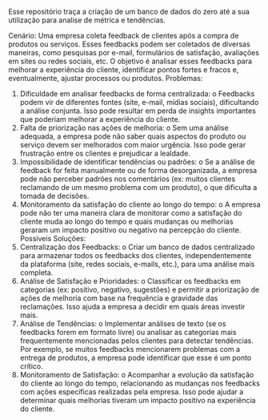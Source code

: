 Esse repositório traça a criação de um banco de dados do zero até a sua utilização para analise de métrica e tendências.

Cenário:
Uma empresa coleta feedback de clientes após a compra de produtos ou serviços. Esses feedbacks podem ser coletados de diversas maneiras, como pesquisas por e-mail, formulários de satisfação, avaliações em sites ou redes sociais, etc. O objetivo é analisar esses feedbacks para melhorar a experiência do cliente, identificar pontos fortes e fracos e, eventualmente, ajustar processos ou produtos.
Problemas:


1.	Dificuldade em analisar feedbacks de forma centralizada:
o	Feedbacks podem vir de diferentes fontes (site, e-mail, mídias sociais), dificultando a análise conjunta. Isso pode resultar em perda de insights importantes que poderiam melhorar a experiência do cliente.
2.	Falta de priorização nas ações de melhoria:
o	Sem uma análise adequada, a empresa pode não saber quais aspectos do produto ou serviço devem ser melhorados com maior urgência. Isso pode gerar frustração entre os clientes e prejudicar a lealdade.
3.	Impossibilidade de identificar tendências ou padrões:
o	Se a análise de feedback for feita manualmente ou de forma desorganizada, a empresa pode não perceber padrões nos comentários (ex: muitos clientes reclamando de um mesmo problema com um produto), o que dificulta a tomada de decisões.
4.	Monitoramento da satisfação do cliente ao longo do tempo:
o	A empresa pode não ter uma maneira clara de monitorar como a satisfação do cliente muda ao longo do tempo e quais mudanças ou melhorias geraram um impacto positivo ou negativo na percepção do cliente.
Possíveis Soluções:
1.	Centralização dos Feedbacks:
o	Criar um banco de dados centralizado para armazenar todos os feedbacks dos clientes, independentemente da plataforma (site, redes sociais, e-mails, etc.), para uma análise mais completa.
2.	Análise de Satisfação e Prioridades:
o	Classificar os feedbacks em categorias (ex: positivo, negativo, sugestões) e permitir a priorização de ações de melhoria com base na frequência e gravidade das reclamações. Isso ajuda a empresa a decidir em quais áreas investir mais.
3.	Análise de Tendências:
o	Implementar análises de texto (se os feedbacks forem em formato livre) ou analisar as categorias mais frequentemente mencionadas pelos clientes para detectar tendências. Por exemplo, se muitos feedbacks mencionarem problemas com a entrega de produtos, a empresa pode identificar que esse é um ponto crítico.
4.	Monitoramento de Satisfação:
o	Acompanhar a evolução da satisfação do cliente ao longo do tempo, relacionando as mudanças nos feedbacks com ações específicas realizadas pela empresa. Isso pode ajudar a determinar quais melhorias tiveram um impacto positivo na experiência do cliente.
